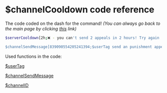 # $channelCooldown code reference
The code coded on the dash for the command! 
*(You can always go back to the main page by clicking [this](../Useful/channelCooldown.md) link)*


```bash
$serverCooldown[2h;❌ - you can't send 2 appeals in 2 hours! Try again in %time%]

$channelSendMessage[839090554205241394;$userTag send an punishment appeal in <#$channelID>;no]
```

Used functions in the code:

[$userTag](../Member/userTag.md)

[$channelSendMessage](../Channel/channelSendMessage.md)

[$channelID](../Channel/channelID.md)